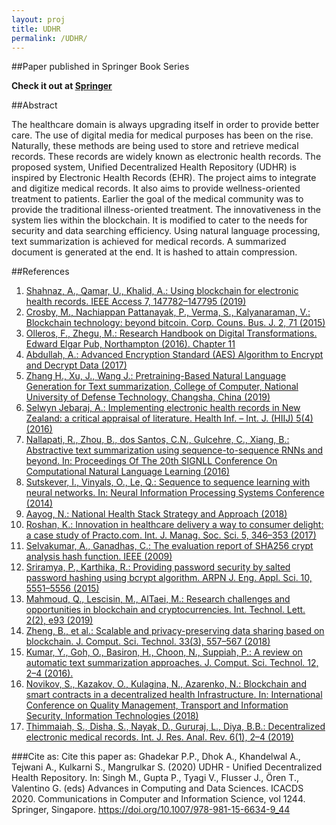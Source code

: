 ```yaml
---
layout: proj
title: UDHR
permalink: /UDHR/
---
```

##Paper published in Springer Book Series

**Check it out at [Springer](https://doi.org/10.1007/978-981-15-6634-9_44)**

##Abstract

The healthcare domain is always upgrading itself in order to provide better care. The use of digital media for medical purposes has been on the rise. Naturally, these methods are being used to store and retrieve medical records. These records are widely known as electronic health records. The proposed system, Unified Decentralized Health Repository (UDHR) is inspired by Electronic Health Records (EHR). The project aims to integrate and digitize medical records. It also aims to provide wellness-oriented treatment to patients. Earlier the goal of the medical community was to provide the traditional illness-oriented treatment. The innovativeness in the system lies within the blockchain. It is modified to cater to the needs for security and data searching efficiency. Using natural language processing, text summarization is achieved for medical records. A summarized document is generated at the end. It is hashed to attain compression.

##References
1. [Shahnaz, A., Qamar, U., Khalid, A.: Using blockchain for electronic health records. IEEE Access 7, 147782–147795 (2019)](https://doi.org/10.1109/ACCESS.2019.2946373)
2. [Crosby, M., Nachiappan Pattanayak, P., Verma, S., Kalyanaraman, V.: Blockchain technology: beyond bitcoin. Corp. Couns. Bus. J. 2, 71 (2015)](https://scholar.google.com/scholar?q=Crosby%2C%20M.%2C%20Nachiappan%20Pattanayak%2C%20P.%2C%20Verma%2C%20S.%2C%20Kalyanaraman%2C%20V.%3A%20Blockchain%20technology%3A%20beyond%20bitcoin.%20Corp.%20Couns.%20Bus.%20J.%202%2C%2071%20%282015%29)
3. [Olleros, F., Zhegu, M.: Research Handbook on Digital Transformations. Edward Elgar Pub, Northampton (2016). Chapter 11](https://doi.org/10.4337/9781784717766)
4. [Abdullah, A.: Advanced Encryption Standard (AES) Algorithm to Encrypt and Decrypt Data (2017)](https://scholar.google.com/scholar?q=Abdullah%2C%20A.%3A%20Advanced%20Encryption%20Standard%20%28AES%29%20Algorithm%20to%20Encrypt%20and%20Decrypt%20Data%20%282017%29)
5. [Zhang H., Xu, J., Wang J.: Pretraining-Based Natural Language Generation for Text summarization, College of Computer, National University of Defense Technology, Changsha, China (2019)](https://scholar.google.com/scholar?q=Zhang%20H.%2C%20Xu%2C%20J.%2C%20Wang%20J.%3A%20Pretraining-Based%20Natural%20Language%20Generation%20for%20Text%20summarization%2C%20College%20of%20Computer%2C%20National%20University%20of%20Defense%20Technology%2C%20Changsha%2C%20China%20%282019%29)
6. [Selwyn Jebaraj, A.: Implementing electronic health records in New Zealand: a critical appraisal of literature. Health Inf. – Int. J. (HIIJ) 5(4) (2016)](https://scholar.google.com/scholar?q=Selwyn%20Jebaraj%2C%20A.%3A%20Implementing%20electronic%20health%20records%20in%20New%20Zealand%3A%20a%20critical%20appraisal%20of%20literature.%20Health%20Inf.%20%E2%80%93%20Int.%20J.%20%28HIIJ%29%205%284%29%20%282016%29)
7. [Nallapati, R., Zhou, B., dos Santos, C.N., Gulcehre, C., Xiang, B.: Abstractive text summarization using sequence-to-sequence RNNs and beyond. In: Proceedings Of The 20th SIGNLL Conference On Computational Natural Language Learning (2016)](https://scholar.google.com/scholar?q=Nallapati%2C%20R.%2C%20Zhou%2C%20B.%2C%20dos%20Santos%2C%20C.N.%2C%20Gulcehre%2C%20C.%2C%20Xiang%2C%20B.%3A%20Abstractive%20text%20summarization%20using%20sequence-to-sequence%20RNNs%20and%20beyond.%20In%3A%20Proceedings%20Of%20The%2020th%20SIGNLL%20Conference%20On%20Computational%20Natural%20Language%20Learning%20%282016%29)
8. [Sutskever, I., Vinyals, O., Le, Q.: Sequence to sequence learning with neural networks. In: Neural Information Processing Systems Conference (2014)](https://scholar.google.com/scholar?q=Sutskever%2C%20I.%2C%20Vinyals%2C%20O.%2C%20Le%2C%20Q.%3A%20Sequence%20to%20sequence%20learning%20with%20neural%20networks.%20In%3A%20Neural%20Information%20Processing%20Systems%20Conference%20%282014%29)
9. [Aayog, N.: National Health Stack Strategy and Approach (2018)](https://scholar.google.com/scholar?q=Roshan%2C%20K.%3A%20Innovation%20in%20healthcare%20delivery%20a%20way%20to%20consumer%20delight%3A%20a%20case%20study%20of%20Practo.com.%20Int.%20J.%20Manag.%20Soc.%20Sci.%205%2C%20346%E2%80%93353%20%282017%29)
10. [Roshan, K.: Innovation in healthcare delivery a way to consumer delight: a case study of Practo.com. Int. J. Manag. Soc. Sci. 5, 346–353 (2017)](https://scholar.google.com/scholar?q=Roshan%2C%20K.%3A%20Innovation%20in%20healthcare%20delivery%20a%20way%20to%20consumer%20delight%3A%20a%20case%20study%20of%20Practo.com.%20Int.%20J.%20Manag.%20Soc.%20Sci.%205%2C%20346%E2%80%93353%20%282017%29)
11. [Selvakumar, A., Ganadhas, C.: The evaluation report of SHA256 crypt analysis hash function. IEEE (2009)](https://scholar.google.com/scholar?q=Selvakumar%2C%20A.%2C%20Ganadhas%2C%20C.%3A%20The%20evaluation%20report%20of%20SHA256%20crypt%20analysis%20hash%20function.%20IEEE%20%282009%29)
12. [Sriramya, P., Karthika, R.: Providing password security by salted password hashing using bcrypt algorithm. ARPN J. Eng. Appl. Sci. 10, 5551–5556 (2015)](http://scholar.google.com/scholar_lookup?title=Providing%20password%20security%20by%20salted%20password%20hashing%20using%20bcrypt%20algorithm&author=P.%20Sriramya&author=R.%20Karthika&journal=ARPN%20J.%20Eng.%20Appl.%20Sci.&volume=10&pages=5551-5556&publication_year=2015)
13. [Mahmoud, Q., Lescisin, M., AlTaei, M.: Research challenges and opportunities in blockchain and cryptocurrencies. Int. Technol. Lett. 2(2), e93 (2019)](https://doi.org/10.1002/itl2.93)
14. [Zheng, B., et al.: Scalable and privacy-preserving data sharing based on blockchain. J. Comput. Sci. Technol. 33(3), 557–567 (2018)](https://doi.org/10.1007/s11390-018-1840-5)
15. [Kumar, Y., Goh, O., Basiron, H., Choon, N., Suppiah, P.: A review on automatic text summarization approaches. J. Comput. Sci. Technol. 12, 2–4 (2016).](https://doi.org/10.3844/jcssp.2016.178.190)
16. [Novikov, S., Kazakov, O., Kulagina, N., Azarenko, N.: Blockchain and smart contracts in a decentralized health Infrastructure. In: International Conference on Quality Management, Transport and Information Security, Information Technologies (2018)](https://scholar.google.com/scholar?q=Novikov%2C%20S.%2C%20Kazakov%2C%20O.%2C%20Kulagina%2C%20N.%2C%20Azarenko%2C%20N.%3A%20Blockchain%20and%20smart%20contracts%20in%20a%20decentralized%20health%20Infrastructure.%20In%3A%20International%20Conference%20on%20Quality%20Management%2C%20Transport%20and%20Information%20Security%2C%20Information%20Technologies%20%282018%29)
17. [Thimmaiah, S., Disha, S., Nayak, D., Gururaj, L., Diya, B.B.: Decentralized electronic medical records. Int. J. Res. Anal. Rev. 6(1), 2–4 (2019)](https://scholar.google.com/scholar?q=Thimmaiah%2C%20S.%2C%20Disha%2C%20S.%2C%20Nayak%2C%20D.%2C%20Gururaj%2C%20L.%2C%20Diya%2C%20B.B.%3A%20Decentralized%20electronic%20medical%20records.%20Int.%20J.%20Res.%20Anal.%20Rev.%206%281%29%2C%202%E2%80%934%20%282019%29)


###Cite as: 
Cite this paper as:
Ghadekar P.P., Dhok A., Khandelwal A., Tejwani A., Kulkarni S., Mangrulkar S. (2020) UDHR - Unified Decentralized Health Repository. In: Singh M., Gupta P., Tyagi V., Flusser J., Ören T., Valentino G. (eds) Advances in Computing and Data Sciences. ICACDS 2020. Communications in Computer and Information Science, vol 1244. Springer, Singapore. https://doi.org/10.1007/978-981-15-6634-9_44